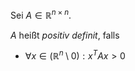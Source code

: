 Sei $A \in \mathbb{R}^{n \times n}$.

$A$ heißt *positiv definit*, falls
- $\forall x \in (\mathbb{R}^n \setminus 0) : x^TAx \gt 0$